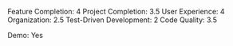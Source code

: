 Feature Completion: 4
Project Completion: 3.5
User Experience: 4
Organization: 2.5
Test-Driven Development: 2
Code Quality: 3.5

Demo: Yes
